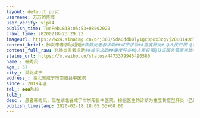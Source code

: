 ```yaml
---
layout: default_post
username: 万万的陈陈
user_verify: vipl4
publish_time: TueFeb1818:05:53+08002020
crawl_time: 20200218-23:29:22
imageurl: https://wx4.sinaimg.cn/orj360/5da0ddb0ly1gc0pox3cgvj20u0140dlh.jpg,https://wx4.sinaimg.cn/orj360/5da0ddb0ly1gc0poxqkt2j20u0140jv1.jpg,https://wx4.sinaimg.cn/orj360/5da0ddb0ly1gc0poycnjaj20u0140tdn.jpg
content_brief: 肺炎患者求助超话#非肺炎患者求助##咸宁求助##重度肝炎# @人民日报 @认证服务管家 肺炎患者求助超话 非肺炎患者求助！！疫情下，危在旦夕的重度肝炎患者求助！！！求助人信息：【姓名】韩秀凤【年龄】57【所在城市】湖北咸宁【所在小区、社区】湖北省咸宁市崇阳县中医院【患病时间】201 ...全文
content_full_raw: 非肺炎患者求助##咸宁求助##重度肝炎#@人民日报@认证服务管家非肺炎患者求助！！疫情下，危在旦夕的重度肝炎患者求助！！！求助人信息：【姓名】韩秀凤【年龄】57【所在城市】湖北咸宁【所在小区、社区】湖北省咸宁市崇阳县中医院【患病时间】2019年底【联系方式】●●●陈珍【紧急联系方式】●●●陈先龙●●●陈坚【病情描述】患者韩秀凤，现在湖北省咸宁市崇阳县中医院。根据医生的诊断为重度黄疸型肝炎（乙肝），无发烧、咳嗽症状，且已拍肺片排除新冠肺炎目前患者肝部积水，总胆红素384.5umol/L(正常1.7-20)，白蛋白只有26！血液检查有28项不正常！（附今日医院检查结果）脸色、眼珠、尿液非常黄！食欲不振，厌油，出现次症状已经二十余天。于2月8日在金塘镇中心医院检查后即开具证明转往崇阳县中医院治疗。目前治疗方案为输白蛋白等。现总胆红素居高不下，需输血（o型）治疗，家人均为A型血，苦等数日，整个崇阳血库急缺o型血，无法输血治疗，医院让我们自行联系医院转院。已经联系咸宁市中心医院等，告知咸宁地区血库无O型血，无法安排治疗。武汉地区所有医院都爆满。求助无门，是否有外市、外省医院可以治疗？若无法安排治疗，引起肝功能衰竭，十分危险。求助扩散！求有给母亲治病的医疗条件的医院相关人员看到消息联系我，或者有别的医疗方法（如果可以寻o型血健康人士，有偿求助！）叩谢！再叩谢！三叩谢！
status_url: https://m.weibo.cn/status/4473379945490580
name_: 韩秀凤
age_: 57
city_: 湖北咸宁
address_: 湖北省咸宁市崇阳县中医院
since_: 2019年底
tel_: ●●●陈珍
tel2_: 
desc_: 患者韩秀凤，现在湖北省咸宁市崇阳县中医院。根据医生的诊断为重度黄疸型肝炎（乙肝），无发烧、咳嗽症状，且已拍肺片排除新冠肺炎目前患者肝部积水，总胆红素384.5umol/L(正常1.7-20)，白蛋白只有26！血液检查有28项不正常！（附今日医院检查结果）脸色、眼珠、尿液非常黄！食欲不振，厌油，出现次症状已经二十余天。于2月8日在金塘镇中心医院检查后即开具证明转往崇阳县中医院治疗。目前治疗方案为输白蛋白等。现总胆红素居高不下，需输血（o型）治疗，家人均为A型血，苦等数日，整个崇阳血库急缺o型血，无法输血治疗，医院让我们自行联系医院转院。已经联系咸宁市中心医院等，告知咸宁地区血库无O型血，无法安排治疗。武汉地区所有医院都爆满。求助无门，是否有外市、外省医院可以治疗？若无法安排治疗，引起肝功能衰竭，十分危险。求助扩散！求有给母亲治病的医疗条件的医院相关人员看到消息联系我，或者有别的医疗方法（如果可以寻o型血健康人士，有偿求助！）叩谢！再叩谢！三叩谢！
publish_timestamp: 2020-02-18 18:05:53+08:00
---
```

